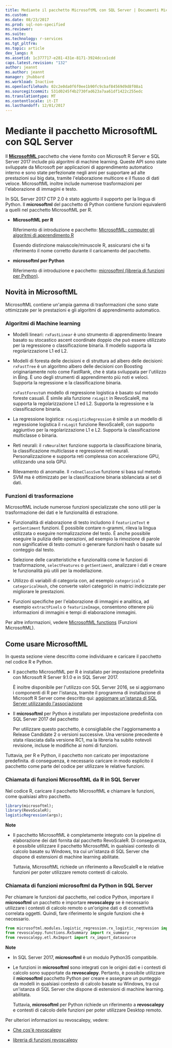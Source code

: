 ```yaml
---
title: Mediante il pacchetto MicrosoftML con SQL Server | Documenti Microsoft
ms.custom: 
ms.date: 08/23/2017
ms.prod: sql-non-specified
ms.reviewer: 
ms.suite: 
ms.technology: r-services
ms.tgt_pltfrm: 
ms.topic: article
dev_langs: R
ms.assetid: 1c377717-e281-431e-8171-3924dcce1cdd
caps.latest.revision: "132"
author: jeannt
ms.author: jeannt
manager: jhubbard
ms.workload: Inactive
ms.openlocfilehash: 02c2e0da0f6f0ee1b90fc9cbaf84569d9d8f08a1
ms.sourcegitcommit: 531d0245f4b2730fad623a7aa61df1422c255edc
ms.translationtype: MT
ms.contentlocale: it-IT
ms.lasthandoff: 12/01/2017
---
```

# <a name="using-the-microsoftml-package-with-sql-server"></a>Mediante il pacchetto MicrosoftML con SQL Server

Il [ **MicrosoftML** ](https://msdn.microsoft.com/microsoft-r/microsoftml-introduction) pacchetto che viene fornito con Microsoft R Server e SQL Server 2017 include più algoritmi di machine learning. Queste API sono state sviluppate da Microsoft per applicazioni di apprendimento automatico interno e sono state perfezionate negli anni per supportare ad alte prestazioni sui big data, tramite l'elaborazione multicore e il flusso di dati veloce. MicrosoftML inoltre include numerose trasformazioni per l'elaborazione di immagini e testo.

In SQL Server 2017 CTP 2.0 è stato aggiunto il supporto per la lingua di Python. Il **microsoftml** del pacchetto di Python contiene funzioni equivalenti a quelli nel pacchetto MicrosoftML per R. 

+ **MicrosoftML per R**

    Riferimento di introduzione e pacchetto: [MicrosoftML: computer gli algoritmi di apprendimento R](https://docs.microsoft.com/en-us/r-server/r-reference/microsoftml/microsoftml-package)

    Essendo distinzione maiuscole/minuscole R, assicurarsi che si fa riferimento il nome corretto durante il caricamento del pacchetto.

+ **microsoftml per Python**

    Riferimento di introduzione e pacchetto: [microsoftml (libreria di funzioni per Python)](https://docs.microsoft.com/r-server/python-reference/microsoftml/microsoftml-package). 

## <a name="whats-in-microsoftml"></a>Novità in MicrosoftML

MicrosoftML contiene un'ampia gamma di trasformazioni che sono state ottimizzate per le prestazioni e gli algoritmi di apprendimento automatico.

### <a name="machine-learning-algorithms"></a>Algoritmi di Machine learning

-  Modelli lineari: `rxFastLinear` è uno strumento di apprendimento lineare basato su stocastico ascent coordinate doppio che può essere utilizzato per la regressione o classificazione binaria. Il modello supporta la regolarizzazione L1 ed L2.

- Modelli di foresta delle decisioni e di struttura ad albero delle decisioni: `rxFastTree` è un algoritmo albero delle decisioni con Boosting originariamente noto come FastRank, che è stata sviluppata per l'utilizzo in Bing. È uno degli strumenti di apprendimento più noti e veloci. Supporta la regressione e la classificazione binaria.

  `rxFastForest`un modello di regressione logistica è basato sul metodo foreste casuali. È simile alla funzione `rxLogit` in RevoScaleR, ma supporta la regolarizzazione L1 ed L2. Supporta la regressione e la classificazione binaria.

- La regressione logistica: `rxLogisticRegression` è simile a un modello di regressione logistica il `rxLogit` funzione RevoScaleR, con supporto aggiuntivo per la regolarizzazione L1 e L2. Supporta la classificazione multiclasse o binaria.

- Reti neurali: il `rxNeuralNet` funzione supporta la classificazione binaria, la classificazione multiclasse e regressione reti neurali. Personalizzazione e supporta reti complessa con accelerazione GPU, utilizzando una sola GPU.

- Rilevamento di anomalie.  Il `rxOneClassSvm` funzione si basa sul metodo SVM ma è ottimizzato per la classificazione binaria sbilanciata ai set di dati.

### <a name="transformation-functions"></a>Funzioni di trasformazione

MicrosoftML include numerose funzioni specializzate che sono utili per la trasformazione dei dati e le funzionalità di estrazione.

- Funzionalità di elaborazione di testo includono il `featurizeText` e `getSentiment` funzioni. È possibile contare n-grammi, rileva la lingua utilizzata o eseguire normalizzazione del testo. È anche possibile eseguire la pulizia delle operazioni, ad esempio la rimozione di parole non significative di testo comuni o generare funzioni hash o basate sul conteggio dal testo.

- Selezione delle caratteristiche e funzionalità come le funzioni di trasformazione, `selectFeatures` o `getSentiment`, analizzare i dati e creare le funzionalità più utili per la modellazione.

- Utilizzo di variabili di categoria con, ad esempio `categorical` o `categoricalHash`, che converte valori categorici in matrici indicizzate per migliorare le prestazioni.

- Funzioni specifiche per l'elaborazione di immagini e analitica, ad esempio `extractPixels` o `featurizeImage`, consentono ottenere più informazioni di immagini e tempi di elaborazione immagini.

Per altre informazioni, vedere [MicrosoftML functions](https://msdn.microsoft.com/microsoft-r/microsoftml/microsoftml) (Funzioni MicrosoftML).

## <a name="how-to-use-microsoftml"></a>Come usare MicrosoftML

In questa sezione viene descritto come individuare e caricare il pacchetto nel codice R e Python.

+ Il pacchetto MicrosoftML per R è installato per impostazione predefinita con Microsoft R Server 9.1.0 e in SQL Server 2017.

    È inoltre disponibile per l'utilizzo con SQL Server 2016, se si aggiornano i componenti di R per l'istanza, tramite il programma di installazione di Microsoft R Server come descritto qui: [aggiornare un'istanza di SQL Server utilizzando l'associazione](r/use-sqlbindr-exe-to-upgrade-an-instance-of-sql-server.md)

+ Il **microsoftml** per Python è installato per impostazione predefinita con SQL Server 2017 del pacchetto 

   Per utilizzare questo pacchetto, è consigliabile che l'aggiornamento a Release Candidate 2 o versioni successive. Una versione precedente è stata rilasciata dalla versione RC1, ma la libreria ha subito notevoli revisione, incluse le modifiche ai nomi di funzioni. 

Tuttavia, per R e Python, il pacchetto non caricato per impostazione predefinita. di conseguenza, è necessario caricare in modo esplicito il pacchetto come parte del codice per utilizzare le relative funzioni.

### <a name="calling-microsoftml-functions-from-r-in-sql-server"></a>Chiamata di funzioni MicrosoftML da R in SQL Server

Nel codice R, caricare il pacchetto MicrosoftML e chiamare le funzioni, come qualsiasi altro pacchetto.

```R
library(microsoftml);
library(RevoScaleR);
logisticRegression(args);
```

**Note**

+ Il pacchetto MicrosoftML è completamente integrato con la pipeline di elaborazione dei dati fornita dal pacchetto RevoScaleR. Di conseguenza, è possibile utilizzare il pacchetto MicrosoftML in qualsiasi contesto di calcolo basate su Windows, tra cui un'istanza di SQL Server che dispone di estensioni di machine learning abilitate.

    Tuttavia, MicrosoftML richiede un riferimento a RevoScaleR e le relative funzioni per poter utilizzare remoto contesti di calcolo.

### <a name="calling-microsoftml-functions-from-python-in-sql-server"></a>Chiamata di funzioni microsoftml da Python in SQL Server

Per chiamare le funzioni dal pacchetto, nel codice Python, importare il **microsoftml** un pacchetto e importare **revoscalepy** se è necessario utilizzare i contesti di calcolo remoto o un'origine dati o di connettività correlata oggetti. Quindi, fare riferimento le singole funzioni che è necessario.

```Python
from microsoftml.modules.logistic_regression.rx_logistic_regression import rx_logistic_regression
from revoscalepy.functions.RxSummary import rx_summary
from revoscalepy.etl.RxImport import rx_import_datasource
```

**Note**

+ In SQL Server 2017, **microsoftml** è un modulo Python35 compatibile. 

+ Le funzioni in **microsoftml** sono integrati con le origini dati e i contesti di calcolo sono supportate da **revoscalepy**. Pertanto, è possibile utilizzare il **microsoftml** pacchetto Python per creare e assegnare un punteggio da modelli in qualsiasi contesto di calcolo basate su Windows, tra cui un'istanza di SQL Server che dispone di estensioni di machine learning. abilitata.

    Tuttavia, **microsoftml** per Python richiede un riferimento a **revoscalepy** e contesti di calcolo delle funzioni per poter utilizzare Desktop remoto.

Per ulteriori informazioni su revoscalepy, vedere:

+ [Che cos'è revoscalepy](python/what-is-revoscalepy.md)

+ [libreria di funzioni revoscalepy](https://docs.microsoft.com/en-us/r-server/python-reference/revoscalepy/revoscalepy-package) 
